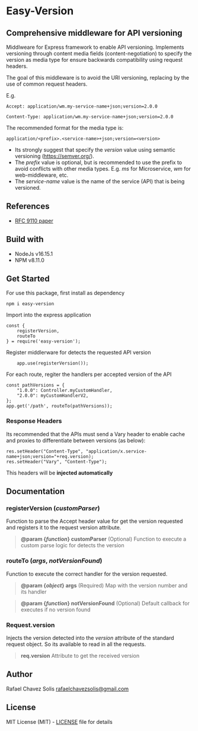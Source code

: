 # Easy-Version

## Comprehensive middleware for API versioning

Middlweare for Express framework to enable API versioning.
Implements versioning through content media fields (content-negotiation) to specify the version as media type for ensure backwards compatibility using request headers.

The goal of this middleware is to avoid the URI versioning, replacing by the use of common request headers.

E.g.
```
Accept: application/wm.my-service-name+json;version=2.0.0

Content-Type: application/wm.my-service-name+json;version=2.0.0
```

The recommended format for the media type is:
```
application/<prefix>.<service-name>+json;version=<version>
``` 
- Its strongly suggest that specify the *version* value using semantic versioning (https://semver.org/).
- The *prefix* value is optional, but is recommended to use the prefix to avoid conflicts with other media types. E.g. *ms* for Microservice, *wm* for web-middleware, etc.
- The *service-name* value is the name of the service (API) that is being versioned.

## References

- [RFC 9110 paper](https://www.rfc-editor.org/rfc/rfc9110.html#name-content-negotiation-fields)

## Build with

- NodeJs v16.15.1
- NPM v8.11.0

## Get Started

For use this package, first install as dependency 

```
npm i easy-version
```

Import into the express application

```
const {
    registerVersion,
    routeTo
} = require('easy-version');
```

Register middlerware for detects the requested API version
```
    app.use(registerVersion());
```

For each route, regiter the handlers per accepted version of the API
```
const pathVersions = {
    "1.0.0": Controller.myCustomHandler,
    "2.0.0": myCustomHandlerV2,
};
app.get('/path', routeTo(pathVersions));
```

### Response Headers

Its recommended that the APIs must send a Vary header to enable cache and proxies to differentiate between versions (as below):
```
res.setHeader("Content-Type", "application/x.service-name+json;version="+req.version);
res.setHeader("Vary", "Content-Type");
```
This headers will be **injected automatically**

## Documentation

### registerVersion (*customParser*)
Function to parse the Accept header value for get the version requested and registers it to the request version attribute.
 
> **@param {*function*} customParser** (Optional) Function to execute a custom parse logic for detects the version

### routeTo (*args*, *notVersionFound*)
 Function to execute the correct handler for the version requested.

 > **@param {*object*} args** (Required) Map with the version number and its handler

 > **@param {*function*} notVersionFound** (Optional) Default callback for executes if no version found

### Request.version
Injects the version detected into the *version* attribute of the standard request object. So its available to read in all the requests.

> **req.version** Attribute to get the received version

## Author

Rafael Chavez Solis <rafaelchavezsolis@gmail.com>

## License

MIT License (MIT) - [LICENSE](LICENSE) file for details